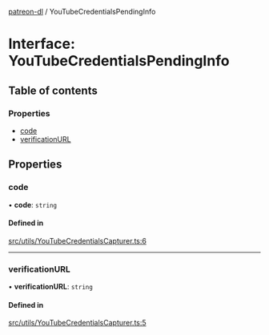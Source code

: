 [patreon-dl](../README.md) / YouTubeCredentialsPendingInfo

# Interface: YouTubeCredentialsPendingInfo

## Table of contents

### Properties

- [code](YouTubeCredentialsPendingInfo.md#code)
- [verificationURL](YouTubeCredentialsPendingInfo.md#verificationurl)

## Properties

### code

• **code**: `string`

#### Defined in

[src/utils/YouTubeCredentialsCapturer.ts:6](https://github.com/patrickkfkan/patreon-dl/blob/0767bc1/src/utils/YouTubeCredentialsCapturer.ts#L6)

___

### verificationURL

• **verificationURL**: `string`

#### Defined in

[src/utils/YouTubeCredentialsCapturer.ts:5](https://github.com/patrickkfkan/patreon-dl/blob/0767bc1/src/utils/YouTubeCredentialsCapturer.ts#L5)
